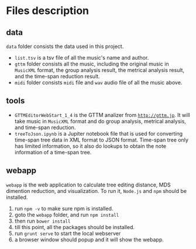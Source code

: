 # Files description

## data

`data` folder consists the data used in this project. 

* `list.tsv` is a tsv file of all the music's name and author.
* `gttm` folder consists all the music, including the original music in `MusicXML` format, the group analysis result, the metrical analysis result, and the time-span reduction result.
* `midi` folder consists `midi` file and `wav` audio file of all the music above.

## tools

* `GTTMEditorWebStart_1_4` is the GTTM analizer from [`http://gttm.jp`](http://gttm.jp). It will take music in `MusicXML` format and do group analysis, metrical analysis, and time-span reduction.
* `treeToJson.ipynb` is a Jupiter notebook file that is used for converting time-span tree data in XML format to JSON format. Time-span tree only has limited information, so it also do lookups to obtain the note information of a time-span tree.

## webapp

`webapp` is the web application to calculate tree editing distance, MDS dimention reduction, and visualization. To run it, `Node.js` and `npm` should be installed. 

1. run `npm -v` to make sure npm is installed.
2. goto the `webapp` folder, and run `npm install`
3. then run `bower install`
4. till this point, all the packages should be installed.
5. run `grunt serve` to start the local webserver
6. a browser window should popup and it will show the webapp.